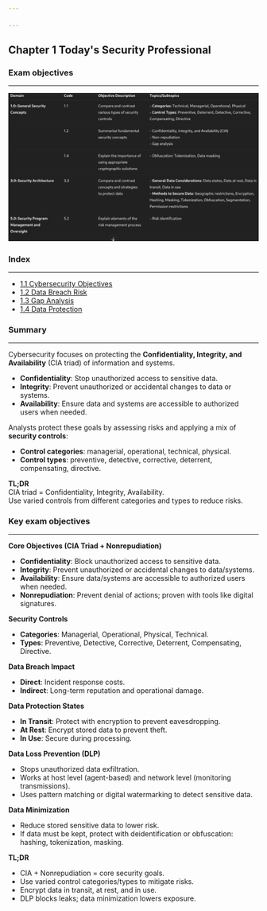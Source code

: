 ```yaml
---

---
```

## **Chapter 1 Today's Security Professional**

### **Exam objectives** 
---

![Pasted image 20250807124659.png](../images/Pasted%20image%2020250807124659.png)


### **Index** 
---
- [1.1 Cybersecurity Objectives](sub%20indexes/1.1%20Cybersecurity%20Objectives.md)
- [1.2 Data Breach Risk](sub%20indexes/1.2%20Data%20Breach%20Risk.md)
- [1.3 Gap Analysis](sub%20indexes/1.3%20Gap%20Analysis.md)
- [1.4 Data Protection](sub%20indexes/1.4%20Data%20Protection.md)

### **Summary**
---

Cybersecurity focuses on protecting the **Confidentiality, Integrity, and Availability** (CIA triad) of information and systems.

- **Confidentiality**: Stop unauthorized access to sensitive data.
- **Integrity**: Prevent unauthorized or accidental changes to data or systems.
- **Availability**: Ensure data and systems are accessible to authorized users when needed.

Analysts protect these goals by assessing risks and applying a mix of **security controls**:

- **Control categories**: managerial, operational, technical, physical.
- **Control types**: preventive, detective, corrective, deterrent, compensating, directive.

**TL;DR**  
CIA triad = Confidentiality, Integrity, Availability.  
Use varied controls from different categories and types to reduce risks.


### Key exam objectives
---
**Core Objectives (CIA Triad + Nonrepudiation)**

- **Confidentiality**: Block unauthorized access to sensitive data.
- **Integrity**: Prevent unauthorized or accidental changes to data/systems.
- **Availability**: Ensure data/systems are accessible to authorized users when needed.
- **Nonrepudiation**: Prevent denial of actions; proven with tools like digital signatures.

**Security Controls**

- **Categories**: Managerial, Operational, Physical, Technical.
- **Types**: Preventive, Detective, Corrective, Deterrent, Compensating, Directive.

**Data Breach Impact**

- **Direct**: Incident response costs.
- **Indirect**: Long-term reputation and operational damage.

**Data Protection States**

- **In Transit**: Protect with encryption to prevent eavesdropping.
- **At Rest**: Encrypt stored data to prevent theft.
- **In Use**: Secure during processing.

**Data Loss Prevention (DLP)**

- Stops unauthorized data exfiltration.
- Works at host level (agent-based) and network level (monitoring transmissions).
- Uses pattern matching or digital watermarking to detect sensitive data.

**Data Minimization**

- Reduce stored sensitive data to lower risk.
- If data must be kept, protect with deidentification or obfuscation: hashing, tokenization, masking.

**TL;DR**  
- CIA + Nonrepudiation = core security goals.  
- Use varied control categories/types to mitigate risks.  
- Encrypt data in transit, at rest, and in use.  
- DLP blocks leaks; data minimization lowers exposure.